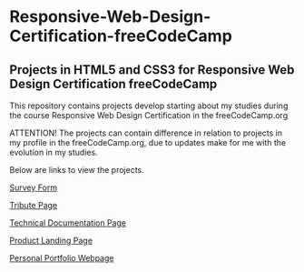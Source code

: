 # Responsive-Web-Design-Certification-freeCodeCamp
 <h2>Projects in HTML5 and CSS3 for Responsive Web Design Certification freeCodeCamp</h2>
 <p>This repository contains projects develop starting about my studies during the course Responsive Web Design Certification in the freeCodeCamp.org</p>
 <p>ATTENTION! The projects can contain difference in relation to projects in my profile in the freeCodeCamp.org, due to updates make for me with the evolution in my studies.</p>
 <p>Below are links to view the projects.</p>
 
   <a href="https://matheuslmarchetti.github.io/Responsive-Web-Design-Certification-freeCodeCamp/survey-form/" target="_blank">Survey Form</a>

   <a href="https://matheuslmarchetti.github.io/Responsive-Web-Design-Certification-freeCodeCamp/tribute-page/" target="_blank">Tribute Page</a>
   
   <a href="https://matheuslmarchetti.github.io/Responsive-Web-Design-Certification-freeCodeCamp/technical-documentation-page/" target="_blank">Technical Documentation Page</a>

   <a href="https://matheuslmarchetti.github.io/Responsive-Web-Design-Certification-freeCodeCamp/product-landing-page/" target="_blank">Product Landing Page</a>

   <a href="https://matheuslmarchetti.github.io/Responsive-Web-Design-Certification-freeCodeCamp/personal-portfolio-webpage/" target="_blank">Personal Portfolio Webpage</a>   